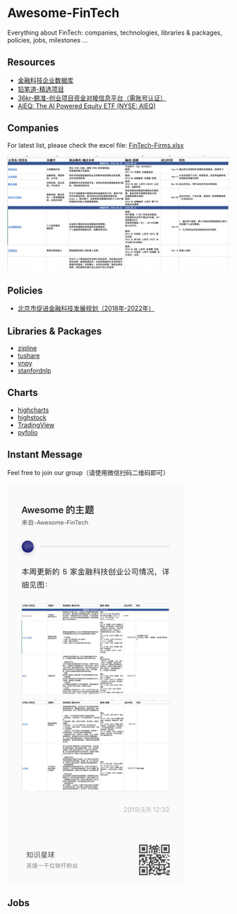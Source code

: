 # Awesome-FinTech
Everything about FinTech: companies, technologies, libraries & packages, policies, jobs, milestones ...




## Resources

- [金融科技企业数据库](http://www.fintechdb.cn/)
- [铅笔道-精选项目](https://www.pencilnews.cn/projectlist)
- [36kr-鲸准-创业项目资金对接信息平台（需账号认证）](https://rong.36kr.com/)
- [AIEQ: The AI Powered Equity ETF (NYSE: AIEQ) ](https://www.aieqetf.com/)




## Companies

For latest list, please check the excel file: [FinTech-Firms.xlsx](./FinTech-Firms.xlsx)

![](./ff-1.png)




## Policies
- [北京市促进金融科技发展规划（2018年-2022年）](http://www.01caijing.com/blog/329438.htm)




## Libraries & Packages

- [zipline](https://github.com/quantopian/zipline)
- [tushare](https://github.com/waditu/tushare)
- [vnpy](https://github.com/vnpy/vnpy)
- [stanfordnlp](https://github.com/stanfordnlp/stanfordnlp)




## Charts

* [highcharts](https://www.highcharts.com/)
* [highstock](https://www.highcharts.com/blog/products/highstock/)
* [TradingView](https://www.tradingview.com/HTML5-stock-forex-bitcoin-charting-library/) 
* [pyfolio](https://github.com/quantopian/pyfolio) 



## Instant Message

Feel free to join our group（请使用微信扫码二维码即可）

<img src="./ks.png" width = "400" align=center />


## Jobs





















